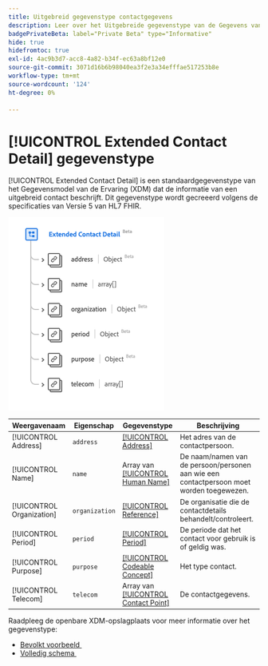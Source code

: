 ```yaml
---
title: Uitgebreid gegevenstype contactgegevens
description: Leer over het Uitgebreide gegevenstype van de Gegevens van de Ervaring van het Contact Model (XDM).
badgePrivateBeta: label="Private Beta" type="Informative"
hide: true
hidefromtoc: true
exl-id: 4ac9b3d7-acc8-4a82-b34f-ec63a8bf12e0
source-git-commit: 3071d16b6b98040ea3f2e3a34efffae517253b8e
workflow-type: tm+mt
source-wordcount: '124'
ht-degree: 0%

---
```


# [!UICONTROL Extended Contact Detail] gegevenstype

[!UICONTROL Extended Contact Detail] is een standaardgegevenstype van het Gegevensmodel van de Ervaring (XDM) dat de informatie van een uitgebreid contact beschrijft. Dit gegevenstype wordt gecreeerd volgens de specificaties van Versie 5 van HL7 FHIR.

![&#x200B; Uitgebreide het gegevenstype van het Detail van het Contact structuur &#x200B;](../../../images/healthcare/data-types/extended-contact-detail.png)

| Weergavenaam | Eigenschap | Gegevenstype | Beschrijving |
| --- | --- | --- | --- |
| [!UICONTROL Address] | `address` | [[!UICONTROL Address]](../data-types/address.md) | Het adres van de contactpersoon. |
| [!UICONTROL Name] | `name` | Array van [[!UICONTROL Human Name]](../data-types/human-name.md) | De naam/namen van de persoon/personen aan wie een contactpersoon moet worden toegewezen. |
| [!UICONTROL Organization] | `organization` | [[!UICONTROL Reference]](../data-types/reference.md) | De organisatie die de contactdetails behandelt/controleert. |
| [!UICONTROL Period] | `period` | [[!UICONTROL Period]](../data-types/period.md) | De periode dat het contact voor gebruik is of geldig was. |
| [!UICONTROL Purpose] | `purpose` | [[!UICONTROL Codeable Concept]](../data-types/codeable-concept.md) | Het type contact. |
| [!UICONTROL Telecom] | `telecom` | Array van [[!UICONTROL Contact Point]](../data-types/contact-point.md) | De contactgegevens. |

Raadpleeg de openbare XDM-opslagplaats voor meer informatie over het gegevenstype:

* [&#x200B; Bevolkt voorbeeld &#x200B;](https://github.com/adobe/xdm/blob/master/extensions/industry/healthcare/fhir/datatypes/extendedcontactdetail.example.1.json)
* [&#x200B; Volledig schema &#x200B;](https://github.com/adobe/xdm/blob/master/extensions/industry/healthcare/fhir/datatypes/extendedcontactdetail.schema.json)
